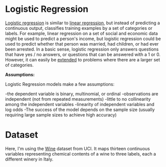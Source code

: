  # Logistic Regression
 [Logistic regression](https://en.wikipedia.org/wiki/Logistic_regression) is similar to [linear regression](/blog/ml-linear-regression/), but instead of predicting a continuous output, classifies training examples by a set of categories or labels.  For example, linear regression on a set of social and economic data might be used to predict a person's income, but logistic regression could be used to predict whether that person was married, had children, or had ever been arrested.  In a basic sense, logistic regression only answers questions that have yes / no answers, or questions that can be answered with a 1 or 0.  However, it can easily be [extended](https://en.wikipedia.org/wiki/Multinomial_logistic_regression) to problems where there are a larger set of categories.

**Assumptions:**

Logistic Regression models make a few assumptions:

-the dependent variable is binary, multinomial, or ordinal
-observations are independent (not from repeated measurements)
-little to no collinearity among the independent variables
-linearity of independent variables and log odds
-The success of the model depends on the sample size (usually requiring large sample sizes to achieve high accuracy)

# Dataset
Here, I'm using the [Wine](https://archive.ics.uci.edu/ml/datasets/Wine) dataset from UCI. It maps thirteen continuous variables representing chemical contents of a wine to three labels, each a different winery in Italy.
